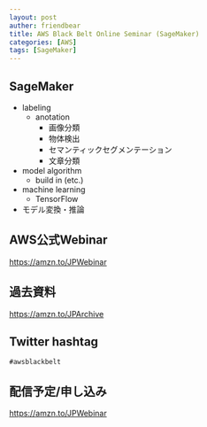 ```yaml
---
layout: post
auther: friendbear
title: AWS Black Belt Online Seminar (SageMaker)
categories: [AWS]
tags: [SageMaker]
---
```


## SageMaker
* labeling
  * anotation
    * 画像分類
    * 物体検出
    * セマンティックセグメンテーション
    * 文章分類
* model algorithm
  * build in (etc.)
* machine learning
  * TensorFlow
* モデル変換・推論


## AWS公式Webinar
<https://amzn.to/JPWebinar>

## 過去資料
<https://amzn.to/JPArchive>

## Twitter hashtag
`#awsblackbelt`

## 配信予定/申し込み
<https://amzn.to/JPWebinar>

